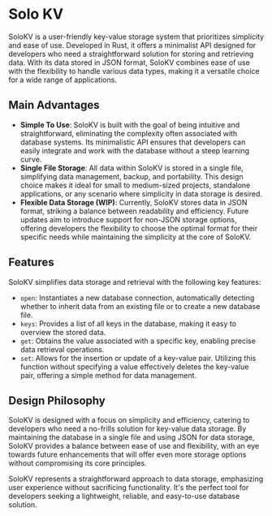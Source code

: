 # Solo KV

SoloKV is a user-friendly key-value storage system that prioritizes simplicity
and ease of use. Developed in Rust, it offers a minimalist API designed for
developers who need a straightforward solution for storing and retrieving data.
With its data stored in JSON format, SoloKV combines ease of use with the
flexibility to handle various data types, making it a versatile choice for a
wide range of applications.

## Main Advantages

- **Simple To Use**: SoloKV is built with the goal of being intuitive and
  straightforward, eliminating the complexity often associated with database
  systems. Its minimalistic API ensures that developers can easily integrate and
  work with the database without a steep learning curve.
- **Single File Storage**: All data within SoloKV is stored in a single file,
  simplifying data management, backup, and portability. This design choice makes
  it ideal for small to medium-sized projects, standalone applications, or any
  scenario where simplicity in data storage is desired.
- **Flexible Data Storage (WIP)**: Currently, SoloKV stores data in JSON format,
  striking a balance between readability and efficiency. Future updates aim to
  introduce support for non-JSON storage options, offering developers the
  flexibility to choose the optimal format for their specific needs while
  maintaining the simplicity at the core of SoloKV.

## Features

SoloKV simplifies data storage and retrieval with the following key features:

- `open`: Instantiates a new database connection, automatically detecting whether
  to inherit data from an existing file or to create a new database file.
- `keys`: Provides a list of all keys in the database, making it easy to
  overview the stored data.
- `get`: Obtains the value associated with a specific key, enabling precise data
  retrieval operations.
- `set`: Allows for the insertion or update of a key-value pair. Utilizing this
  function without specifying a value effectively deletes the key-value pair,
  offering a simple method for data management.

## Design Philosophy

SoloKV is designed with a focus on simplicity and efficiency, catering to
developers who need a no-frills solution for key-value data storage. By
maintaining the database in a single file and using JSON for data storage,
SoloKV provides a balance between ease of use and flexibility, with an eye
towards future enhancements that will offer even more storage options without
compromising its core principles.

SoloKV represents a straightforward approach to data storage, emphasizing user
experience without sacrificing functionality. It's the perfect tool for
developers seeking a lightweight, reliable, and easy-to-use database solution.
